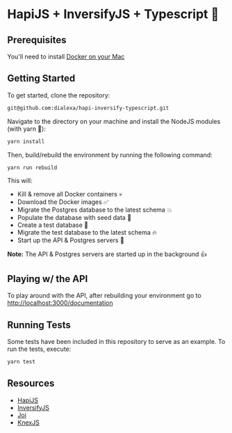 # HapiJS + InversifyJS + Typescript :rocket:

## Prerequisites

You'll need to install [Docker on your Mac](https://docs.docker.com/docker-for-mac/install/)

## Getting Started

To get started, clone the repository:

```sh
git@github.com:dialexa/hapi-inversify-typescript.git
```

Navigate to the directory on your machine and install the NodeJS modules (with yarn :raised_hands:):

```sh
yarn install
```

Then, build/rebuild the environment by running the following command:

```sh
yarn run rebuild
```

This will:

* Kill & remove all Docker containers :skull:
* Download the Docker images :white_check_mark:
* Migrate the Postgres database to the latest schema :boom:
* Populate the database with seed data :seedling:
* Create a test database :100:
* Migrate the test database to the latest schema :fire:
* Start up the API & Postgres servers :tada:

**Note:** The API & Postgres servers are started up in the background :thumbsup:

## Playing w/ the API

To play around with the API, after rebuilding your environment go to [http://localhost:3000/documentation](http://localhost:3000/documentation)

## Running Tests

Some tests have been included in this repository to serve as an example.  To run the tests, execute:

```sh
yarn test
```

## Resources

* [HapiJS](https://hapijs.com)
* [InversifyJS](https://github.com/inversify/InversifyJS)
* [Joi](https://github.com/hapijs/joi/blob/v13.6.0/API.md)
* [KnexJS](https://knexjs.org/)
